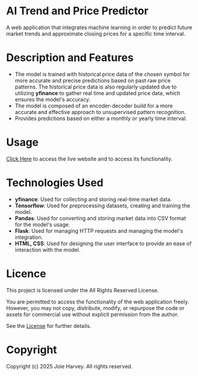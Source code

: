 # AI Trend and Price Predictor #

A web application that integrates machine learning in order to predict future market trends and approximate closing prices for a specific time interval.

# Description and Features #

- The model is trained with historical price data of the chosen symbol for more accurate and precise predictions based on past raw price patterns. The historical price data is also regularly updated due to utilizing **yfinance** to gather real time and updated price data, which ensures the model's accuracy.
- The model is composed of an encoder-decoder build for a more accurate and effective approach to unsupervised pattern recognition.
- Provides predictions based on either a monthly or yearly time interval.

# Usage #

[Click Here](https://ai-market-predictor-app.onrender.com) to access the live website and to access its functionality.



# Technologies Used #
- **yfinance**: Used for collecting and storing real-time market data.
- **Tensorflow**: Used for preprocessing datasets, creating and training the model.
- **Pandas**: Used for converting and storing market data into CSV format for the model's usage.
- **Flask**: Used for managing HTTP requests and managing the model's integration.
- **HTML, CSS**: Used for designing the user interface to provide an ease of interaction with the model.


# Licence #

This project is licensed under the All Rights Reserved License.

You are permitted to access the functionality of the web application freely. However, you may not copy, distribute, modify, or repurpose the code or assets for commercial use without explicit permission from the author.

See the [License](./Market_app/LICENSE.txt) for further details.

# Copyright #

Copyright (c) 2025 Joie Harvey. All rights reserved.


  



